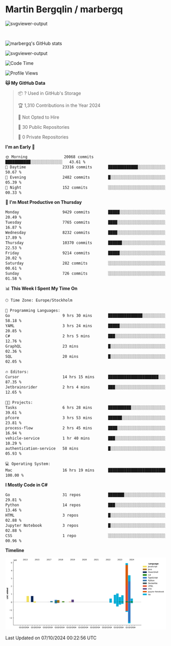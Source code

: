 # Martin Bergqlin / marbergq

![svgviewer-output](https://user-images.githubusercontent.com/2405410/206014777-22d41ecb-c24f-421d-b7d9-bba2cb5bb0de.svg)

<br>

<!--- [![Martin's Week](https://github-readme-stats.vercel.app/api/wakatime?username=marbergq&theme=dark)](https://github.com/anuraghazra/github-readme-stats) -->

![marbergq's GitHub stats](https://github-readme-stats.vercel.app/api?username=marbergq&count_private=true&show_icons=true)

![svgviewer-output](https://wakatime.com/badge/user/3f0a2069-6683-4e19-9a4a-7d21ea815067.svg)

<!--START_SECTION:waka-->
![Code Time](http://img.shields.io/badge/Code%20Time-4%2C440%20hrs%206%20mins-blue)

![Profile Views](http://img.shields.io/badge/Profile%20Views-0-blue)

**🐱 My GitHub Data** 

> 📦 ? Used in GitHub's Storage 
 > 
> 🏆 1,310 Contributions in the Year 2024
 > 
> 🚫 Not Opted to Hire
 > 
> 📜 30 Public Repositories 
 > 
> 🔑 0 Private Repositories 
 > 
**I'm an Early 🐤** 

```text
🌞 Morning                20068 commits       ███████████░░░░░░░░░░░░░░   43.61 % 
🌆 Daytime                23316 commits       █████████████░░░░░░░░░░░░   50.67 % 
🌃 Evening                2482 commits        █░░░░░░░░░░░░░░░░░░░░░░░░   05.39 % 
🌙 Night                  152 commits         ░░░░░░░░░░░░░░░░░░░░░░░░░   00.33 % 
```
📅 **I'm Most Productive on Thursday** 

```text
Monday                   9429 commits        █████░░░░░░░░░░░░░░░░░░░░   20.49 % 
Tuesday                  7765 commits        ████░░░░░░░░░░░░░░░░░░░░░   16.87 % 
Wednesday                8232 commits        ████░░░░░░░░░░░░░░░░░░░░░   17.89 % 
Thursday                 10370 commits       ██████░░░░░░░░░░░░░░░░░░░   22.53 % 
Friday                   9214 commits        █████░░░░░░░░░░░░░░░░░░░░   20.02 % 
Saturday                 282 commits         ░░░░░░░░░░░░░░░░░░░░░░░░░   00.61 % 
Sunday                   726 commits         ░░░░░░░░░░░░░░░░░░░░░░░░░   01.58 % 
```


📊 **This Week I Spent My Time On** 

```text
🕑︎ Time Zone: Europe/Stockholm

💬 Programming Languages: 
Go                       9 hrs 30 mins       ███████████████░░░░░░░░░░   58.18 % 
YAML                     3 hrs 24 mins       █████░░░░░░░░░░░░░░░░░░░░   20.85 % 
C#                       2 hrs 5 mins        ███░░░░░░░░░░░░░░░░░░░░░░   12.76 % 
GraphQL                  23 mins             █░░░░░░░░░░░░░░░░░░░░░░░░   02.36 % 
SQL                      20 mins             █░░░░░░░░░░░░░░░░░░░░░░░░   02.05 % 

🔥 Editors: 
Cursor                   14 hrs 15 mins      ██████████████████████░░░   87.35 % 
Jetbrainsrider           2 hrs 4 mins        ███░░░░░░░░░░░░░░░░░░░░░░   12.65 % 

🐱‍💻 Projects: 
Tasks                    6 hrs 28 mins       ██████████░░░░░░░░░░░░░░░   39.61 % 
pfcore                   3 hrs 53 mins       ██████░░░░░░░░░░░░░░░░░░░   23.81 % 
process-flow             2 hrs 45 mins       ████░░░░░░░░░░░░░░░░░░░░░   16.94 % 
vehicle-service          1 hr 40 mins        ███░░░░░░░░░░░░░░░░░░░░░░   10.29 % 
authentication-service   58 mins             █░░░░░░░░░░░░░░░░░░░░░░░░   05.93 % 

💻 Operating System: 
Mac                      16 hrs 19 mins      █████████████████████████   100.00 % 
```

**I Mostly Code in C#** 

```text
Go                       31 repos            ███████░░░░░░░░░░░░░░░░░░   29.81 % 
Python                   14 repos            ███░░░░░░░░░░░░░░░░░░░░░░   13.46 % 
HTML                     3 repos             █░░░░░░░░░░░░░░░░░░░░░░░░   02.88 % 
Jupyter Notebook         3 repos             █░░░░░░░░░░░░░░░░░░░░░░░░   02.88 % 
CSS                      1 repo              ░░░░░░░░░░░░░░░░░░░░░░░░░   00.96 % 
```



**Timeline**

![Lines of Code chart](https://raw.githubusercontent.com/marbergq/marbergq/main/assets/bar_graph.png)


 Last Updated on 07/10/2024 00:22:56 UTC
<!--END_SECTION:waka-->
